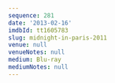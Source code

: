 ```yaml
---
sequence: 281
date: '2013-02-16'
imdbId: tt1605783
slug: midnight-in-paris-2011
venue: null
venueNotes: null
medium: Blu-ray
mediumNotes: null
---
```


